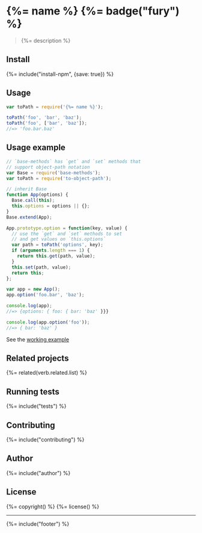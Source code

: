 # {%= name %} {%= badge("fury") %}

> {%= description %}

## Install
{%= include("install-npm", {save: true}) %}

## Usage

```js
var toPath = require('{%= name %}');

toPath('foo', 'bar', 'baz');
toPath('foo', ['bar', 'baz']);
//=> 'foo.bar.baz'
```

## Usage example

```js
// `base-methods` has `get` and `set` methods that 
// support object-path notation
var Base = require('base-methods');
var toPath = require('to-object-path');

// inherit Base
function App(options) {
  Base.call(this);
  this.options = options || {};
}
Base.extend(App);

App.prototype.option = function(key, value) {
  // use the `get` and `set` methods to set
  // and get values on `this.options`
  var path = toPath('options', key);
  if (arguments.length === 1) {
    return this.get(path, value);
  }
  this.set(path, value);
  return this;
};

var app = new App();
app.option('foo.bar', 'baz');

console.log(app);
//=> {options: { foo: { bar: 'baz' }}}

console.log(app.option('foo'));
//=> { bar: 'baz' }
```

See the [working example](./example.js)


## Related projects
{%= related(verb.related.list) %}  

## Running tests
{%= include("tests") %}

## Contributing
{%= include("contributing") %}

## Author
{%= include("author") %}

## License
{%= copyright() %}
{%= license() %}

***

{%= include("footer") %}
